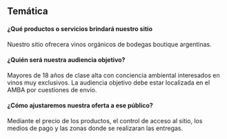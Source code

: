 ## Temática

#### ¿Qué productos o servicios brindará nuestro sitio
Nuestro sitio ofrecera vinos orgánicos de bodegas boutique argentinas.

#### ¿Quién será nuestra audiencia objetivo?
Mayores de 18 años de clase alta con conciencia ambiental interesados en vinos muy exclusivos. La audiencia objetivo debe estar localizada en el AMBA por cuestiones de envio.

#### ¿Cómo ajustaremos nuestra oferta a ese público?
Mediante el precio de los productos, el control de acceso al sitio, los medios de pago y las zonas donde se realizaran las entregas.
